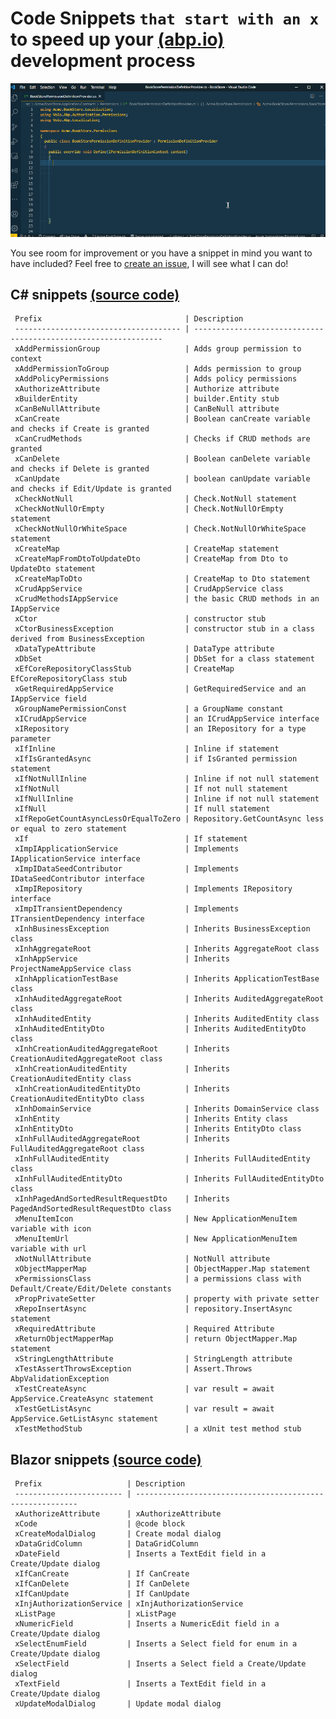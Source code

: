# Code Snippets `that start with an x` to speed up your [(abp.io)](https://abp.io/) development process

![ABPx in Action!](images/abpx_in_action.gif "ABPx - Code snippets that start with an 'x' - in Action!")

You see room for improvement or you have a snippet in mind you want to have included? Feel free to [create an issue](https://github.com/bartvanhoey/ABPx/issues/new), I will see what I can do!

## C# snippets [(source code)](https://github.com/bartvanhoey/ABPx/blob/master/snippets/csharp.json)

     Prefix                                | Description                                                    
     ------------------------------------- | --------------------------------------------------------------- 
     xAddPermissionGroup                   | Adds group permission to context                               
     xAddPermissionToGroup                 | Adds permission to group                                       
     xAddPolicyPermissions                 | Adds policy permissions                                        
     xAuthorizeAttribute                   | Authorize attribute                                            
     xBuilderEntity                        | builder.Entity stub                                            
     xCanBeNullAttribute                   | CanBeNull attribute                                            
     xCanCreate                            | Boolean canCreate variable and checks if Create is granted     
     xCanCrudMethods                       | Checks if CRUD methods are granted                             
     xCanDelete                            | Boolean canDelete variable and checks if Delete is granted     
     xCanUpdate                            | boolean canUpdate variable and checks if Edit/Update is granted
     xCheckNotNull                         | Check.NotNull statement                                        
     xCheckNotNullOrEmpty                  | Check.NotNullOrEmpty statement                                 
     xCheckNotNullOrWhiteSpace             | Check.NotNullOrWhiteSpace statement                            
     xCreateMap                            | CreateMap statement                                            
     xCreateMapFromDtoToUpdateDto          | CreateMap from Dto to UpdateDto statement                      
     xCreateMapToDto                       | CreateMap to Dto statement                                     
     xCrudAppService                       | CrudAppService class                                           
     xCrudMethodsIAppService               | the basic CRUD methods in an IAppService                       
     xCtor                                 | constructor stub                                               
     xCtorBusinessException                | constructor stub in a class derived from BusinessException     
     xDataTypeAttribute                    | DataType attribute                                             
     xDbSet                                | DbSet for a class statement                                    
     xEfCoreRepositoryClassStub            | CreateMap EfCoreRepositoryClass stub                           
     xGetRequiredAppService                | GetRequiredService and an IAppService field                    
     xGroupNamePermissionConst             | a GroupName constant                                           
     xICrudAppService                      | an ICrudAppService interface                                   
     xIRepository                          | an IRepository for a type parameter                            
     xIfInline                             | Inline if statement                                            
     xIfIsGrantedAsync                     | if IsGranted permission statement                              
     xIfNotNullInline                      | Inline if not null statement                                   
     xIfNotNull                            | If not null statement                                          
     xIfNullInline                         | Inline if not null statement                                   
     xIfNull                               | If null statement                                              
     xIfRepoGetCountAsyncLessOrEqualToZero | Repository.GetCountAsync less or equal to zero statement       
     xIf                                   | If statement                                                   
     xImpIApplicationService               | Implements IApplicationService interface                       
     xImpIDataSeedContributor              | Implements IDataSeedContributor interface                      
     xImpIRepository                       | Implements IRepository interface                               
     xImpITransientDependency              | Implements ITransientDependency interface                      
     xInhBusinessException                 | Inherits BusinessException class                               
     xInhAggregateRoot                     | Inherits AggregateRoot class                                   
     xInhAppService                        | Inherits ProjectNameAppService class                           
     xInhApplicationTestBase               | Inherits ApplicationTestBase class                             
     xInhAuditedAggregateRoot              | Inherits AuditedAggregateRoot class                            
     xInhAuditedEntity                     | Inherits AuditedEntity class                                   
     xInhAuditedEntityDto                  | Inherits AuditedEntityDto class                                
     xInhCreationAuditedAggregateRoot      | Inherits CreationAuditedAggregateRoot class                    
     xInhCreationAuditedEntity             | Inherits CreationAuditedEntity class                           
     xInhCreationAuditedEntityDto          | Inherits CreationAuditedEntityDto class                        
     xInhDomainService                     | Inherits DomainService class                                   
     xInhEntity                            | Inherits Entity class                                          
     xInhEntityDto                         | Inherits EntityDto class                                       
     xInhFullAuditedAggregateRoot          | Inherits FullAuditedAggregateRoot class                        
     xInhFullAuditedEntity                 | Inherits FullAuditedEntity class                               
     xInhFullAuditedEntityDto              | Inherits FullAuditedEntityDto class                            
     xInhPagedAndSortedResultRequestDto    | Inherits PagedAndSortedResultRequestDto class                  
     xMenuItemIcon                         | New ApplicationMenuItem variable with icon                     
     xMenuItemUrl                          | New ApplicationMenuItem variable with url                      
     xNotNullAttribute                     | NotNull attribute                                              
     xObjectMapperMap                      | ObjectMapper.Map statement                                     
     xPermissionsClass                     | a permissions class with Default/Create/Edit/Delete constants  
     xPropPrivateSetter                    | property with private setter                                   
     xRepoInsertAsync                      | repository.InsertAsync statement                               
     xRequiredAttribute                    | Required Attribute                                             
     xReturnObjectMapperMap                | return ObjectMapper.Map statement                              
     xStringLengthAttribute                | StringLength attribute                                         
     xTestAssertThrowsException            | Assert.Throws AbpValidationException                           
     xTestCreateAsync                      | var result = await AppService.CreateAsync statement            
     xTestGetListAsync                     | var result = await AppService.GetListAsync statement           
     xTestMethodStub                       | a xUnit test method stub                                       

## Blazor snippets [(source code)](https://github.com/bartvanhoey/ABPx/blob/master/snippets/razor.json)

     Prefix                   | Description                                              
     ------------------------ | --------------------------------------------------------- 
     xAuthorizeAttribute      | xAuthorizeAttribute                                      
     xCode                    | @code block                                              
     xCreateModalDialog       | Create modal dialog                                      
     xDataGridColumn          | DataGridColumn                                           
     xDateField               | Inserts a TextEdit field in a Create/Update dialog       
     xIfCanCreate             | If CanCreate                                             
     xIfCanDelete             | If CanDelete                                             
     xIfCanUpdate             | If CanUpdate                                             
     xInjAuthorizationService | xInjAuthorizationService                                 
     xListPage                | xListPage                                                
     xNumericField            | Inserts a NumericEdit field in a Create/Update dialog    
     xSelectEnumField         | Inserts a Select field for enum in a Create/Update dialog
     xSelectField             | Inserts a Select field a Create/Update dialog            
     xTextField               | Inserts a TextEdit field in a Create/Update dialog       
     xUpdateModalDialog       | Update modal dialog                                      


